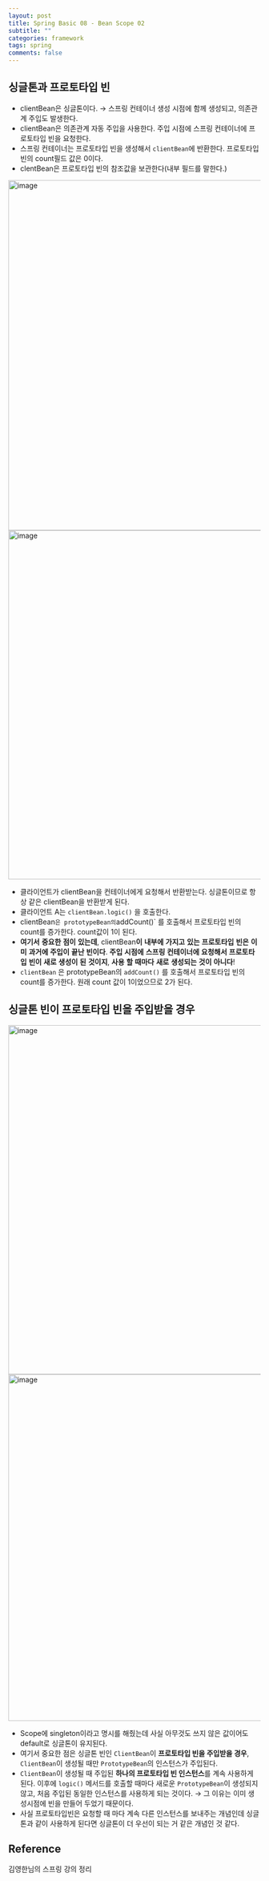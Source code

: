 ```yaml
---
layout: post
title: Spring Basic 08 - Bean Scope 02
subtitle: ""
categories: framework
tags: spring
comments: false
---
```


## 싱글톤과 프로토타입 빈

- clientBean은 싱글톤이다. → 스프링 컨테이너 생성 시점에 함께 생성되고, 의존관계 주입도 발생한다.
- clientBean은 의존관계 자동 주입을 사용한다. 주입 시점에 스프링 컨테이너에 프로토타입 빈을 요청한다.
- 스프링 컨테이너는 프로토타입 빈을 생성해서 `clientBean`에 반환한다. 프로토타입 빈의 count필드 값은 0이다.
- clentBean은 프로토타입 빈의 참조값을 보관한다(내부 필드를 말한다.)

<img width="699" alt="image" src="https://github.com/user-attachments/assets/d24d7184-c9a4-453e-8ff5-5f69635cf562">
<img width="697" alt="image" src="https://github.com/user-attachments/assets/973b6327-48d8-4140-a6cb-db278cae2563">

- 클라이언트가 clientBean을 컨테이너에게 요청해서 반환받는다. 싱글톤이므로 항상 같은 clientBean을 반환받게 된다.
- 클라이언트 A는 `clientBean.logic()` 을 호출한다.
- clientBean`은 prototypeBean의`addCount()` 를 호출해서 프로토타입 빈의 count를 증가한다.
count값이 1이 된다.
- **여기서** **중요한** **점이** **있는데**, clientBean**이** **내부에** **가지고** **있는** **프로토타입** **빈은** **이미** **과거에** **주입이** **끝난** **빈이다**.
**주입** **시점에** **스프링** **컨테이너에** **요청해서** **프로토타입** **빈이** **새로** **생성이** **된** **것이지**, **사용** **할** **때마다** **새로** **생성되는** **것이** **아니다**!
- `clientBean` 은 prototypeBean의 `addCount()` 를 호출해서 프로토타입 빈의 count를 증가한다. 원래 count 값이 1이었으므로 2가 된다.

## 싱글톤 빈이 프로토타입 빈을 주입받을 경우
<img width="697" alt="image" src="https://github.com/user-attachments/assets/ecbf385d-28cf-4c05-b97b-c8a997e5ae6c">
<img width="692" alt="image" src="https://github.com/user-attachments/assets/d9bfa24b-7e4e-46e3-93dd-8143103aef0b">
  
- Scope에 singleton이라고 명시를 해줬는데 사실 아무것도 쓰지 않은 값이어도 default로 싱글톤이 유지된다.
- 여기서 중요한 점은 싱글톤 빈인 `ClientBean`이 **프로토타입 빈을 주입받을 경우**, `ClientBean`이 생성될 때만 `PrototypeBean`의 인스턴스가 주입된다. 
- `ClientBean`이 생성될 때 주입된 **하나의 프로토타입 빈 인스턴스**를 계속 사용하게 된다. 이후에 `logic()` 메서드를 호출할 때마다 새로운 `PrototypeBean`이 생성되지 않고, 처음 주입된 동일한 인스턴스를 사용하게 되는 것이다. → 그 이유는 이미 생성시점에 빈을 만들어 두었기 때문이다.
- 사실 프로토타입빈은 요청할 때 마다 계속 다른 인스턴스를 보내주는 개념인데 싱글톤과 같이 사용하게 된다면 싱글톤이 더 우선이 되는 거 같은 개념인 것 같다.



## Reference

김영한님의 스프링 강의 정리